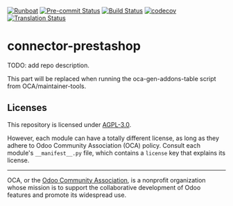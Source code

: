 
[![Runboat](https://img.shields.io/badge/runboat-Try%20me-875A7B.png)](https://runboat.odoo-community.org/builds?repo=OCA/connector-prestashop&target_branch=15.0)
[![Pre-commit Status](https://github.com/OCA/connector-prestashop/actions/workflows/pre-commit.yml/badge.svg?branch=15.0)](https://github.com/OCA/connector-prestashop/actions/workflows/pre-commit.yml?query=branch%3A15.0)
[![Build Status](https://github.com/OCA/connector-prestashop/actions/workflows/test.yml/badge.svg?branch=15.0)](https://github.com/OCA/connector-prestashop/actions/workflows/test.yml?query=branch%3A15.0)
[![codecov](https://codecov.io/gh/OCA/connector-prestashop/branch/15.0/graph/badge.svg)](https://codecov.io/gh/OCA/connector-prestashop)
[![Translation Status](https://translation.odoo-community.org/widgets/connector-prestashop-15-0/-/svg-badge.svg)](https://translation.odoo-community.org/engage/connector-prestashop-15-0/?utm_source=widget)

<!-- /!\ do not modify above this line -->

# connector-prestashop

TODO: add repo description.

<!-- /!\ do not modify below this line -->

<!-- prettier-ignore-start -->

[//]: # (addons)

This part will be replaced when running the oca-gen-addons-table script from OCA/maintainer-tools.

[//]: # (end addons)

<!-- prettier-ignore-end -->

## Licenses

This repository is licensed under [AGPL-3.0](LICENSE).

However, each module can have a totally different license, as long as they adhere to Odoo Community Association (OCA)
policy. Consult each module's `__manifest__.py` file, which contains a `license` key
that explains its license.

----
OCA, or the [Odoo Community Association](http://odoo-community.org/), is a nonprofit
organization whose mission is to support the collaborative development of Odoo features
and promote its widespread use.
